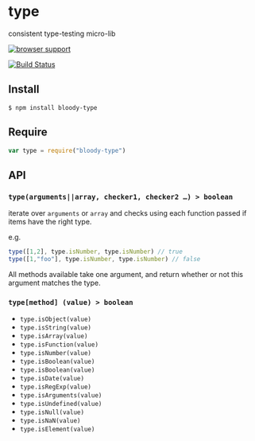 # type

consistent type-testing micro-lib 

[![browser support](https://ci.testling.com/bloodyowl/type.png)](https://ci.testling.com/bloodyowl/type)

[![Build Status](https://travis-ci.org/bloodyowl/type.svg)](https://travis-ci.org/bloodyowl/type)

## Install

```
$ npm install bloody-type
```

## Require

```javascript
var type = require("bloody-type")
```

## API

### `type(arguments||array, checker1, checker2 …) > boolean`

iterate over `arguments` or `array` and checks using each function passed if
items have the right type.

e.g. 

```javascript
type([1,2], type.isNumber, type.isNumber) // true
type([1,"foo"], type.isNumber, type.isNumber) // false
```

All methods available take one argument, and return whether or not this argument matches the type.

### `type[method] (value) > boolean`

* `type.isObject(value)`
* `type.isString(value)`
* `type.isArray(value)`
* `type.isFunction(value)`
* `type.isNumber(value)`
* `type.isBoolean(value)`
* `type.isBoolean(value)`
* `type.isDate(value)`
* `type.isRegExp(value)`
* `type.isArguments(value)`
* `type.isUndefined(value)`
* `type.isNull(value)`
* `type.isNaN(value)`
* `type.isElement(value)`
